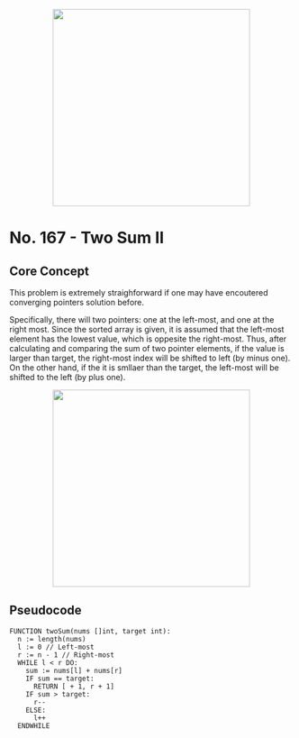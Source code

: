<p align="center"><img src="https://i.ytimg.com/vi/cQ1Oz4ckceM/maxresdefault.jpg" width="350" /></p>

# No. 167 - Two Sum II

## Core Concept

This problem is extremely straighforward if one may have encoutered converging
pointers solution before.

Specifically, there will two pointers: one at the left-most, and one at the
right most. Since the sorted array is given, it is assumed that the left-most
element has the lowest value, which is oppesite the right-most. Thus, after
calculating and comparing the sum of two pointer elements, if the value is
larger than target, the right-most index will be shifted to left (by minus one).
On the other hand, if the it is smllaer than the target, the left-most will be
shifted to the left (by plus one).

<p align="center"><img src="https://i.ibb.co/VM1P31D/image.png" width="350" /></p>

## Pseudocode

```text
FUNCTION twoSum(nums []int, target int):
  n := length(nums)
  l := 0 // Left-most
  r := n - 1 // Right-most
  WHILE l < r DO:
    sum := nums[l] + nums[r]
    IF sum == target:
      RETURN [ + 1, r + 1]
    IF sum > target:
      r--
    ELSE:
      l++
  ENDWHILE
```
